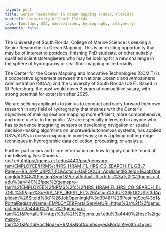 ```yaml
---
layout: post
title: Senior researcher in ocean mapping (Tampa, Florida)
subtitle: University of South Florida
tags: [postdoc, USA, observations, hydrography, bathymetry]
comments: false
---
```

The University of South Florida, College of Marine Science is seeking a Senior Researcher in Ocean Mapping. This is an exciting opportunity that may be of interest to postdocs, finishing PhD students, or other suitably qualified scientists/engineers who may be looking for a new challenge in the sphere of hydrography or sea-floor mapping more broadly.

The Center for the Ocean Mapping and Innovative Technologies (COMIT) is a cooperative agreement between the National Oceanic and Atmospheric Administration (NOAA) and the University of South Florida (USF). Based in St Petersburg, the post would cover 3 years of competitive salary, with strong potential for extension after 2025.

We are seeking applicants to join us to conduct and carry forward their own research in any field of hydrography that meshes with the Center's objectives of making seafloor mapping more efficient, more comprehensive, and more useful to the public. We are especially interested in anyone who has experience integrating sensors or developing navigation or spatial decision-making algorithms on uncrewed/autonomous systems; has applied USVs/AUVs in ocean mapping in novel ways; or is applying cutting-edge techniques in hydrographic data collection, processing, or analysis.

Further particulars and more information on how to apply can be found at the following link: Careers (usf.edu)<https://gems.usf.edu:4440/psc/gemspro-tam/EMPLOYEE/HRMS/c/HRS_HRAM_FL.HRS_CG_SEARCH_FL.GBL?Page=HRS_APP_JBPST_FL&Action=U&FOCUS=Applicant&SiteId=1&JobOpeningId=30487&PostingSeq=1&PortalActualURL=https%3a%2f%2fgems.usf.edu%3a4440%2fpsc%2fgemspro-tam%2fEMPLOYEE%2fHRMS%2fc%2fHRS_HRAM_FL.HRS_CG_SEARCH_FL.GBL%3fPage%3dHRS_APP_JBPST_FL%26Action%3dU%26FOCUS%3dApplicant%26SiteId%3d1%26JobOpeningId%3d30487%26PostingSeq%3d1&PortalRegistryName=EMPLOYEE&PortalServletURI=https%3a%2f%2fgems.usf.edu%3a4440%2fpsp%2fgemspro-tam%2f&PortalURI=https%3a%2f%2fgems.usf.edu%3a4440%2fpsc%2fgemspro-tam%2f&PortalHostNode=HRMS&NoCrumbs=yes&PortalKeyStruct=yes>
